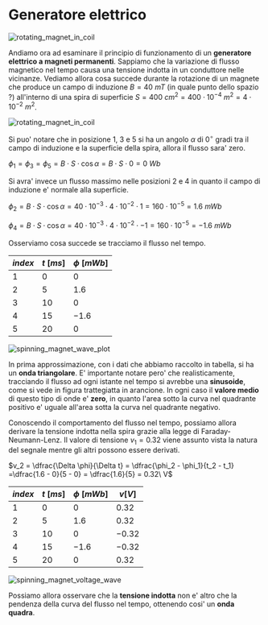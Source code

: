 # Generatore elettrico 

![rotating_magnet_in_coil](https://user-images.githubusercontent.com/7195133/227459819-41008926-33df-43cf-ae15-b2b0fe861c46.gif)  

Andiamo ora ad esaminare il principio di funzionamento di un **generatore elettrico a magneti permanenti**. Sappiamo che la variazione di flusso magnetico nel tempo causa una tensione indotta in un conduttore nelle vicinanze. Vediamo allora cosa succede durante la rotazione di un magnete che produce un campo di induzione $B = 40\ mT$ (in quale punto dello spazio ?) all'interno di una spira di superficie $S = 400\ cm^2 = 400 \cdot 10^{-4}\ m^2 = 4 \cdot 10^{-2}\ m^2$.  

![rotating_magnet_in_coil](https://user-images.githubusercontent.com/7195133/227708033-bdb64975-6332-4099-8eb0-69aaeed93c4e.jpg)  

Si puo' notare che in posizione 1, 3 e 5 si ha un angolo $\alpha$ di $0^{\circ}$ gradi tra il campo di induzione e la superficie della spira, allora il flusso sara' zero.  

$\phi_1 = \phi_3 = \phi_5 = B \cdot S \cdot \cos \alpha = B \cdot S \cdot 0 = 0\ Wb$  

Si avra' invece un flusso massimo nelle posizioni 2 e 4 in quanto il campo di induzione e' normale alla superficie.  

$\phi_2 = B \cdot S \cdot \cos \alpha = 40 \cdot 10^{-3} \cdot 4 \cdot 10^{-2} \cdot 1 = 160 \cdot 10^{-5} = 1.6\ mWb$  

$\phi_4 = B \cdot S \cdot \cos \alpha = 40 \cdot 10^{-3} \cdot 4 \cdot 10^{-2} \cdot -1 = 160 \cdot 10^{-5} = -1.6\ mWb$  

Osserviamo cosa succede se tracciamo il flusso nel tempo.  

| $index$ | $t\ [ms]$ | $\phi\ [mWb]$ |
| ------- | --------- | ------------- |
| $1$     | $0$       | $0$           |
| $2$     | $5$       | $1.6$         |
| $3$     | $10$      | $0$           |
| $4$     | $15$      | $-1.6$        |
| $5$     | $20$      | $0$           |

![spinning_magnet_wave_plot](https://user-images.githubusercontent.com/7195133/227762226-2d7d6aca-262e-4e06-b00c-01dda2ec4ad7.jpg)  

In prima approssimazione, con i dati che abbiamo raccolto in tabella, si ha un **onda triangolare**. E' importante notare pero' che realisticamente, tracciando il flusso ad ogni istante nel tempo si avrebbe una **sinusoide**, come si vede in figura trattegiatta in arancione. In ogni caso il **valore medio** di questo tipo di onde e' **zero**, in quanto l'area sotto la curva nel quadrante positivo e' uguale all'area sotta la curva nel quadrante negativo.  

Conoscendo il comportamento del flusso nel tempo, possiamo allora derivare la tensione indotta nella spira grazie alla legge di Faraday-Neumann-Lenz. Il valore di tensione $v_1 = 0.32$ viene assunto vista la natura del segnale mentre gli altri possono essere derivati.  

$v_2 = \dfrac{\Delta \phi}{\Delta t} = \dfrac{\phi_2 - \phi_1}{t_2 - t_1} =\dfrac{1.6 - 0}{5 - 0} = \dfrac{1.6}{5} = 0.32\ V$  

| $index$ | $t\ [ms]$ | $\phi\ [mWb]$ | $v [V]$ |
| ------- | --------- | ------------- | ------- |
| $1$     | $0$       | $0$           | $0.32$  |
| $2$     | $5$       | $1.6$         | $0.32$  |
| $3$     | $10$      | $0$           | $-0.32$ |
| $4$     | $15$      | $-1.6$        | $-0.32$ |
| $5$     | $20$      | $0$           | $0.32$  |

![spinning_magnet_voltage_wave](https://user-images.githubusercontent.com/7195133/227763392-794c1c9e-d76e-4f47-9c46-4b63eb12d27e.jpg)  

Possiamo allora osservare che la **tensione indotta** non e' altro che la pendenza della curva del flusso nel tempo, ottenendo cosi' un **onda quadra**.  